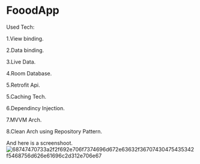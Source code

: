 # FooodApp
Used Tech:

1.View binding.

2.Data binding.

3.Live Data.

4.Room Database.

5.Retrofit Api.

5.Caching Tech.

6.Dependincy Injection.

7.MVVM Arch.

8.Clean Arch using Repository Pattern.

And here is a screenshoot.
![68747470733a2f2f692e706f7374696d672e63632f36707430475435342f5468756d626e61696c2d312e706e67](https://user-images.githubusercontent.com/20369348/204356272-4966c9b1-889e-424d-ad91-41c70ab87f13.png)
